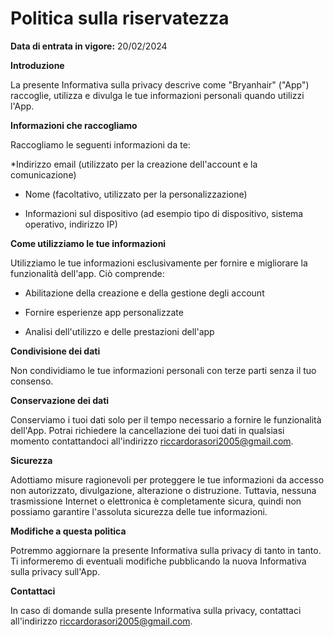 # Politica sulla riservatezza


**Data di entrata in vigore:** 20/02/2024

**Introduzione**

La presente Informativa sulla privacy descrive come "Bryanhair" ("App") raccoglie, utilizza e divulga le tue informazioni personali quando utilizzi l'App.

**Informazioni che raccogliamo**

Raccogliamo le seguenti informazioni da te:

*Indirizzo email (utilizzato per la creazione dell'account e la comunicazione)
    
* Nome (facoltativo, utilizzato per la personalizzazione)
    
* Informazioni sul dispositivo (ad esempio tipo di dispositivo, sistema operativo, indirizzo IP)
    

**Come utilizziamo le tue informazioni**

Utilizziamo le tue informazioni esclusivamente per fornire e migliorare la funzionalità dell'app. Ciò comprende:

* Abilitazione della creazione e della gestione degli account
    
* Fornire esperienze app personalizzate
    
* Analisi dell'utilizzo e delle prestazioni dell'app
    

**Condivisione dei dati**

Non condividiamo le tue informazioni personali con terze parti senza il tuo consenso.

**Conservazione dei dati**

Conserviamo i tuoi dati solo per il tempo necessario a fornire le funzionalità dell'App. Potrai richiedere la cancellazione dei tuoi dati in qualsiasi momento contattandoci all'indirizzo riccardorasori2005@gmail.com.

**Sicurezza**

Adottiamo misure ragionevoli per proteggere le tue informazioni da accesso non autorizzato, divulgazione, alterazione o distruzione. Tuttavia, nessuna trasmissione Internet o elettronica è completamente sicura, quindi non possiamo garantire l'assoluta sicurezza delle tue informazioni.

**Modifiche a questa politica**

Potremmo aggiornare la presente Informativa sulla privacy di tanto in tanto. Ti informeremo di eventuali modifiche pubblicando la nuova Informativa sulla privacy sull'App.

**Contattaci**

In caso di domande sulla presente Informativa sulla privacy, contattaci all'indirizzo riccardorasori2005@gmail.com.